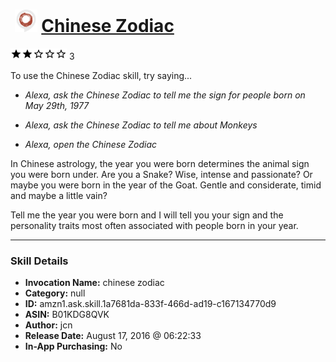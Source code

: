 # &nbsp;<img src="skill_icon" alt="Chinese Zodiac icon" width="36"> [Chinese Zodiac](http://alexa.amazon.com/#skills/amzn1.ask.skill.1a7681da-833f-466d-ad19-c167134770d9)
![2 stars](../../images/ic_star_black_18dp_1x.png)![2 stars](../../images/ic_star_black_18dp_1x.png)![2 stars](../../images/ic_star_border_black_18dp_1x.png)![2 stars](../../images/ic_star_border_black_18dp_1x.png)![2 stars](../../images/ic_star_border_black_18dp_1x.png) 3

To use the Chinese Zodiac skill, try saying...

* *Alexa, ask the Chinese Zodiac to tell me the sign for people born on May 29th, 1977*

* *Alexa, ask the Chinese Zodiac to tell me about Monkeys*

* *Alexa, open the Chinese Zodiac*

In Chinese astrology, the year you were born determines the animal sign you were born under. Are you a Snake? Wise, intense and passionate? Or maybe you were born in the year of the Goat. Gentle and considerate, timid and maybe a little vain?

Tell me the year you were born and I will tell you your sign and the personality traits most often associated with people born in your year.

***

### Skill Details

* **Invocation Name:** chinese zodiac
* **Category:** null
* **ID:** amzn1.ask.skill.1a7681da-833f-466d-ad19-c167134770d9
* **ASIN:** B01KDG8QVK
* **Author:** jcn
* **Release Date:** August 17, 2016 @ 06:22:33
* **In-App Purchasing:** No
